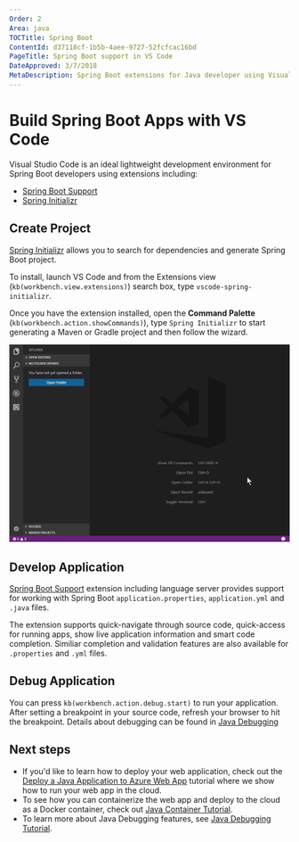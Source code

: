 ```yaml
---
Order: 2
Area: java
TOCTitle: Spring Boot
ContentId: d37118cf-1b5b-4aee-9727-52fcfcac16bd
PageTitle: Spring Boot support in VS Code
DateApproved: 3/7/2018
MetaDescription: Spring Boot extensions for Java developer using Visual Studio Code editor.
---
```

# Build Spring Boot Apps with VS Code

Visual Studio Code is an ideal lightweight development environment for Spring Boot developers using extensions including:

* [Spring Boot Support](https://marketplace.visualstudio.com/items?itemName=Pivotal.vscode-spring-boot)
* [Spring Initializr](https://marketplace.visualstudio.com/items?itemName=vscjava.vscode-spring-initializr)

## Create Project

[Spring Initializr](https://marketplace.visualstudio.com/items?itemName=vscjava.vscode-spring-initializr) allows you to search for dependencies and generate Spring Boot project.

To install, launch VS Code and from the Extensions view (`kb(workbench.view.extensions)`) search box, type `vscode-spring-initializr`.

Once you have the extension installed, open the **Command Palette** (`kb(workbench.action.showCommands)`), type `Spring Initializr` to start generating a Maven or Gradle project and then follow the wizard.

![Spring Initializr](images/java-spring-boot/spring-initializr.gif)

## Develop Application

[Spring Boot Support](https://marketplace.visualstudio.com/items?itemName=Pivotal.vscode-spring-boot) extension including language server provides support for working with Spring Boot `application.properties`, `application.yml` and `.java` files.

The extension supports quick-navigate through source code, quick-access for running apps, show live application information and smart code completion. Similiar completion and validation features are also available for `.properties` and `.yml` files.

## Debug Application

You can press `kb(workbench.action.debug.start)` to run your application. After setting a breakpoint in your source code, refresh your browser to hit the breakpoint. Details about debugging can be found in [Java Debugging](/docs/java/java-debugging.md)

## Next steps

* If you'd like to learn how to deploy your web application, check out the [Deploy a Java Application to Azure Web App](/docs/java/java-webapp.md) tutorial where we show how to run your web app in the cloud.
* To see how you can containerize the web app and deploy to the cloud as a Docker container, check out [Java Container Tutorial](/docs/java/java-container.md).
* To learn more about Java Debugging features, see [Java Debugging Tutorial](/docs/java/java-debugging.md).
